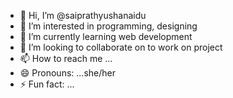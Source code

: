 - 👋 Hi, I’m @saiprathyushanaidu 
- 👀 I’m interested in programming, designing
- 🌱 I’m currently learning web development 
- 💞️ I’m looking to collaborate on to work on project
- 📫 How to reach me ...
- 😄 Pronouns: ...she/her
- ⚡ Fun fact: ...

<!---
saiprathyushanaidu/saiprathyushanaidu is a ✨ special ✨ repository because its `README.md` (this file) appears on your GitHub profile.
You can click the Preview link to take a look at your changes.
--->
